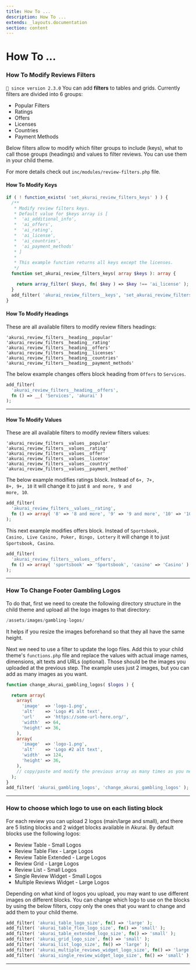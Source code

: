 ```yaml
---
title: How To ...
description: How To ...
extends: _layouts.documentation
section: content
---
```


# How To ...

### How To Modify Reviews Filters

`💁 since version 2.3.0` You can add **filters** to tables and grids. Currently filters are divided into 6 groups:

- Popular Filters
- Ratings
- Offers
- Licenses
- Countries
- Payment Methods

Below filters allow to modify which filter groups to include (keys), what to call those groups (headings) and values to filter reviews. You can use them in your child theme.

For more details check out <code>inc/modules/review-filters.php</code> file.

#### How To Modify Keys

```php
if ( ! function_exists( 'set_akurai_review_filters_keys' ) ) {
  /**
   * Modify review filters keys.
   * Default value for $keys array is [
   *  'ai_additional_info',
   *  'ai_offers',
   *  'ai_rating',
   *  'ai_license',
   *  'ai_countries',
   *  'ai_payment_methods'
   * ]
   *
   * This example function returns all keys except the licenses.
   */
  function set_akurai_review_filters_keys( array $keys ): array {

    return array_filter( $keys, fn( $key ) => $key !== 'ai_license' );
  }
  add_filter( 'akurai_review_filters__keys', 'set_akurai_review_filters_keys' );
}
```

#### How To Modify Headings

These are all available filters to modify review filters headings:

```
'akurai_review_filters__heading__popular'
'akurai_review_filters__heading__rating'
'akurai_review_filters__heading__offers'
'akurai_review_filters__heading__licenses'
'akurai_review_filters__heading__countries'
'akurai_review_filters__heading__payment_methods'
```

The below example changes offers block heading from <code>Offers</code> to <code>Services</code>.

```php
add_filter(
  'akurai_review_filters__heading__offers',
  fn () => __( 'Services', 'akurai' )
);
```

---

#### How To Modify Values

These are all available filters to modify review filters values:

```
'akurai_review_filters__values__popular'
'akurai_review_filters__values__rating'
'akurai_review_filters__values__offer'
'akurai_review_filters__values__license'
'akurai_review_filters__values__country'
'akurai_review_filters__values__payment_method'
```

The below example modifies ratings block. Instead of <code>6+, 7+, 8+, 9+, 10</code> it will change it to just <code>8 and more, 9 and more, 10</code>.

```php
add_filter(
  'akurai_review_filters__values__rating',
  fn () => array( '8' => '8 and more', '9' => '9 and more', '10' => '10' )
);
```

This next example modifies offers block. Instead of <code>Sportsbook, Casino, Live Casino, Poker, Bingo, Lottery</code> it will change it to just <code>Sportsbook, Casino</code>.

```php
add_filter(
  'akurai_review_filters__values__offers',
  fn () => array( 'sportsbook' => 'Sportsbook', 'casino' => 'Casino' )
);
```

---

### How To Change Footer Gambling Logos

To do that, first we need to create the following directory structure in the child theme and upload all the logo images to that directory:

```php
/assets/images/gambling-logos/
```

It helps if you resize the images beforehand so that they all have the same height.

Next we need to use a filter to update the logo files. Add this to your child theme's `functions.php` file and replace the values with actual image names, dimensions, alt texts and URLs (optional). Those should be the images you uploaded at the previous step. The example uses just 2 images, but you can add as many images as you want.

```php
function change_akurai_gambling_logos( $logos ) {

  return array(
    array(
      'image'  => 'logo-1.png',
      'alt'    => 'Logo #1 alt text',
      'url'    => 'https://some-url-here.org/',
      'width'  => 64,
      'height' => 36,
    ),
    array(
      'image'  => 'logo-1.png',
      'alt'    => 'Logo #2 alt text',
      'width'  => 124,
      'height' => 36,
    ),
    // copy/paste and modify the previous array as many times as you need
  );
}
add_filter( 'akurai_gambling_logos', 'change_akurai_gambling_logos' );
```

---

### How to choose which logo to use on each listing block

For each review you can upload 2 logos (main/large and small), and there are 5 listing blocks and 2 widget blocks available in Akurai.
By default blocks use the following logos:

- Review Table - Small Logos
- Review Table Flex - Large Logos
- Review Table Extended - Large Logos
- Review Grid - Large Logos
- Review List - Small Logos
- Single Review Widget - Small Logos
- Multiple Reviews Widget - Large Logos

Depending on what kind of logos you upload, you may want to use different images on different blocks.
You can change which logo to use on the blocks by using the below filters, copy only the ones that you want to change and add them to your child theme.

```php
add_filter( 'akurai_table_logo_size', fn() => 'large' );
add_filter( 'akurai_table_flex_logo_size', fn() => 'small' );
add_filter( 'akurai_table_extended_logo_size', fn() => 'small' );
add_filter( 'akurai_grid_logo_size', fn() => 'small' );
add_filter( 'akurai_list_logo_size', fn() => 'large' );
add_filter( 'akurai_multiple_reviews_widget_logo_size', fn() => 'large' );
add_filter( 'akurai_single_review_widget_logo_size', fn() => 'small' );
```

---
